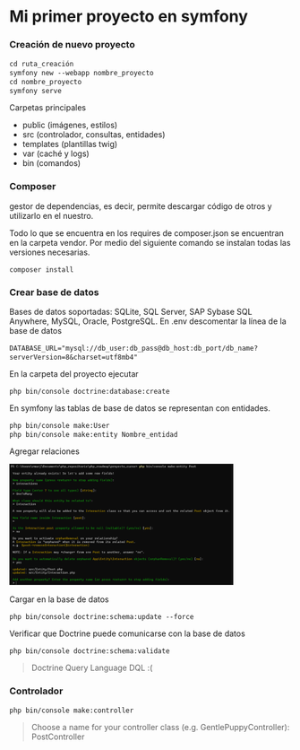# Mi primer proyecto en symfony

### Creación de nuevo proyecto
~~~
cd ruta_creación
symfony new --webapp nombre_proyecto
cd nombre_proyecto
symfony serve
~~~

Carpetas principales
* public (imágenes, estilos)
* src (controlador, consultas, entidades)
* templates (plantillas twig)
* var (caché y logs)
* bin (comandos)

### Composer
gestor de dependencias, es decir, permite descargar código de otros y utilizarlo en el nuestro.

Todo lo que se encuentra en los requires de composer.json se encuentran en la carpeta vendor. Por medio del siguiente comando se instalan todas las versiones necesarias.
~~~
composer install
~~~

### Crear base de datos
Bases de datos soportadas: SQLite, SQL Server, SAP Sybase SQL Anywhere, MySQL, Oracle, PostgreSQL.
En .env descomentar la línea de la base de datos
~~~
DATABASE_URL="mysql://db_user:db_pass@db_host:db_port/db_name?serverVersion=8&charset=utf8mb4"
~~~

En la carpeta del proyecto ejecutar
~~~
php bin/console doctrine:database:create
~~~

En symfony las tablas de base de datos se representan con entidades.
~~~
php bin/console make:User
php bin/console make:entity Nombre_entidad
~~~

Agregar relaciones 

<img title="a title" alt="Alt text" width="400" src="./readme_imgs/relations.png">

Cargar en la base de datos
~~~
php bin/console doctrine:schema:update --force
~~~

Verificar que Doctrine puede comunicarse con la base de datos
~~~
php bin/console doctrine:schema:validate
~~~

>Doctrine Query Language DQL :(

### Controlador
~~~
php bin/console make:controller
~~~
> Choose a name for your controller class (e.g.
> GentlePuppyController):
 > PostController

 